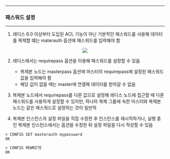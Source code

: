 -----
### 패스워드 설정
-----
1. 레디스 6.0 이상부터 도입된 ACL 기능이 아닌 기본적인 패스워드를 사용해 데이터를 복제할 떄는 materauth 옵션에 패스워드를 입력해야 함
<div align="center">
<img src="https://github.com/user-attachments/assets/c7df4c73-624e-48c3-a54e-5a607062712e">
</div>

2. 레디스에서는 requirepass 옵션을 이용해 패스워드를 설정할 수 있음
   - 복제본 노드는 masterpass 옵션에 마스터의 requirepass에 설정된 패스워드 값을 입력해야 함
   - 해당 값이 없을 때는 master에 연결해 데이터를 받아갈 수 없음

3. 복제본 노드에서 requirepass를 다른 값으로 설정해 레디스 노드에 접근할 때 다른 패스워드를 사용하게 설정할 수 있지만, 하나의 복제 그룹에 속한 마스터와 복제본 노드는 같은 패스워드로 설정하는 것이 일반적
4. 복제본 인스턴스의 설정 파일을 직접 수정한 후 인스턴스를 재시작하거나, 실행 중인 복제본 인스턴스에서는 옵션을 수정한 뒤 설정 파일을 다시 작성할 수 있음
```redis
> CONFIG SET masterauth mypassword
OK

> CONFIG REWRITE
OK
```
